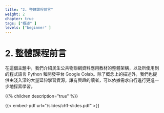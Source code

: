 ```yaml
---
title: "2. 整體課程前言"
weight: 2
chapter: true
tags: ["概述" ]
levels: ["beginner" ]
---
```


# 2. 整體課程前言

在這個主題中，我們介紹民生公共物聯網資料應用教材的整體架構，以及所使用到的程式語言 Python 和開發平台 Google Colab。除了概念上的描述外，我們也提供由淺入深的大量延伸學習資源，讓有興趣的讀者，可以依據需求自行進行更進一步地探索學習。

{{% children description="true" %}}

{{< embed-pdf url="/slides/ch1-slides.pdf" >}}

